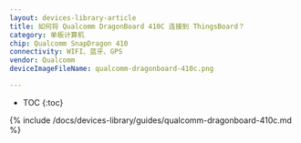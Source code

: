 ```yaml
---
layout: devices-library-article
title: 如何将 Qualcomm DragonBoard 410C 连接到 ThingsBoard？
category: 单板计算机
chip: Qualcomm SnapDragon 410
connectivity: WIFI、蓝牙、GPS
vendor: Qualcomm
deviceImageFileName: qualcomm-dragonboard-410c.png

---
```



* TOC
{:toc}

{% include /docs/devices-library/guides/qualcomm-dragonboard-410c.md %}
